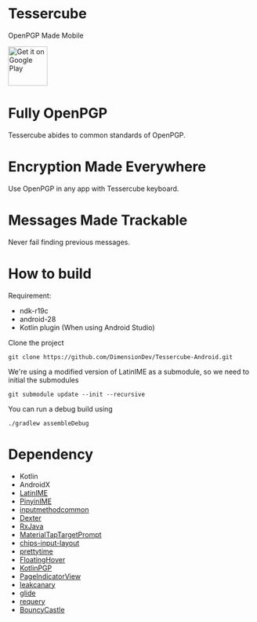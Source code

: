 # Tessercube
OpenPGP Made Mobile

[<img src="https://play.google.com/intl/en_us/badges/images/generic/en_badge_web_generic.png" alt="Get it on Google Play" height="80">](https://play.google.com/store/apps/details?id=com.dimension.tessercube)


# Fully OpenPGP
Tessercube abides to common standards of OpenPGP.

# Encryption Made Everywhere
Use OpenPGP in any app with Tessercube keyboard.

# Messages Made Trackable
Never fail finding previous messages.

# How to build
Requirement:
 - ndk-r19c
 - android-28
 - Kotlin plugin (When using Android Studio)

Clone the project
```
git clone https://github.com/DimensionDev/Tessercube-Android.git
```
We're using a modified version of LatinIME as a submodule, so we need to initial the submodules
```
git submodule update --init --recursive
```  
You can run a debug build using
```
./gradlew assembleDebug
```

# Dependency
- Kotlin
- AndroidX
- [LatinIME](https://android.googlesource.com/platform/packages/inputmethods/LatinIME/)
- [PinyinIME](https://android.googlesource.com/platform/packages/inputmethods/PinyinIME/)
- [inputmethodcommon](https://android.googlesource.com/platform/frameworks/opt/inputmethodcommon/)
- [Dexter](https://github.com/Karumi/Dexter)
- [RxJava](https://github.com/ReactiveX/RxJava)
- [MaterialTapTargetPrompt](https://github.com/sjwall/MaterialTapTargetPrompt)
- [chips-input-layout](https://github.com/tylersuehr7/chips-input-layout)
- [prettytime](https://github.com/ocpsoft/prettytime)
- [FloatingHover](https://github.com/Tlaster/FloatingHover)
- [KotlinPGP](https://github.com/Tlaster/KotlinPGP)
- [PageIndicatorView](https://github.com/romandanylyk/PageIndicatorView)
- [leakcanary](https://github.com/square/leakcanary)
- [glide](https://github.com/bumptech/glide)
- [requery](https://github.com/requery/requery)
- [BouncyCastle](https://github.com/bcgit/bc-java)
